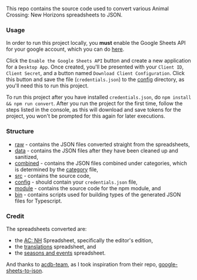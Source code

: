 This repo contains the source code used to convert various Animal Crossing: New Horizons spreadsheets to JSON.

### Usage

In order to run this project locally, you **must** enable the Google Sheets API for your google account, which you can do [here](https://developers.google.com/sheets/api/quickstart/nodejs#step_1_turn_on_the).

Click the `Enable the Google Sheets API` button and create a new application for a `Desktop App`. Once created, you'll be presented with your `Client ID`, `Client Secret`, and a button named `Download Client Configuration`. Click this button and save the file (`credentials.json`) to the [config](./config) directory, as you'll need this to run this project.

To run this project after you have installed `credentials.json`, do `npm install && npm run convert`. After you run the project for the first time, follow the steps listed in the console, as this will download and save tokens for the project, you won't be prompted for this again for later executions.

### Structure

  - [raw](./raw) - contains the JSON files converted straight from the spreadsheets,
  - [data](./data) - contains the JSON files after they have been cleaned up and sanitized,
  - [combined](./combined) - contains the JSON files combined under categories, which is determined by the [category](./src/util/categories.ts) file,
  - [src](./src) - contains the source code,
  - [config](./config) - should contain your `credentials.json` file,
  - [module](./module) - contains the source code for the npm module, and
  - [bin](./bin) - contains scripts used for building types of the generated JSON files for Typescript.

### Credit

The spreadsheets converted are:

  - the [AC: NH](https://docs.google.com/spreadsheets/d/1mo7myqHry5r_TKvakvIhHbcEAEQpSiNoNQoIS8sMpvM/edit#gid=1916357977) Spreadsheet, specifically the editor's edition,
  - the [translations](https://docs.google.com/spreadsheets/d/1BjqVeqIrfEezvyrWLUrwMjmK_UbY2LXkZ12mttamTtk/edit#gid=1222873902) spreadsheet, and
  - the [seasons and events](https://docs.google.com/spreadsheets/d/1bVR5ZvGnLocomSvbypDyY-3gX-2iKaCEtmlDUc6_4sI/edit#gid=1805677455) spreadsheet.

And thanks to [acdb-team](https://github.com/acdb-team), as I took inspiration from their repo, [google-sheets-to-json](https://github.com/acdb-team/google-sheets-to-json).
